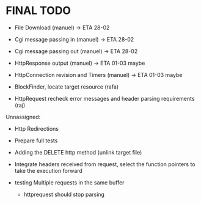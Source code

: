 # FINAL TODO

- File Download (manuel)                        -> ETA 28-02
- Cgi message passing in (manuel)               -> ETA 28-02
- Cgi message passing out (manuel)              -> ETA 28-02
- HttpResponse output (manuel)                  -> ETA 01-03 maybe 
- HttpConnection revision and Timers (manuel)   -> ETA 01-03 maybe 

- BlockFinder, locate target resource (rafa)

- HttpRequest recheck error messages and header parsing requirements (raj)


Unnassigned:

- Http Redirections
- Prepare full tests
- Adding the DELETE http method (unlink target file)
- Integrate headers received from request, select the function pointers
to take the execution forward

- testing Multiple requests in the same buffer
    - httprequest should stop parsing